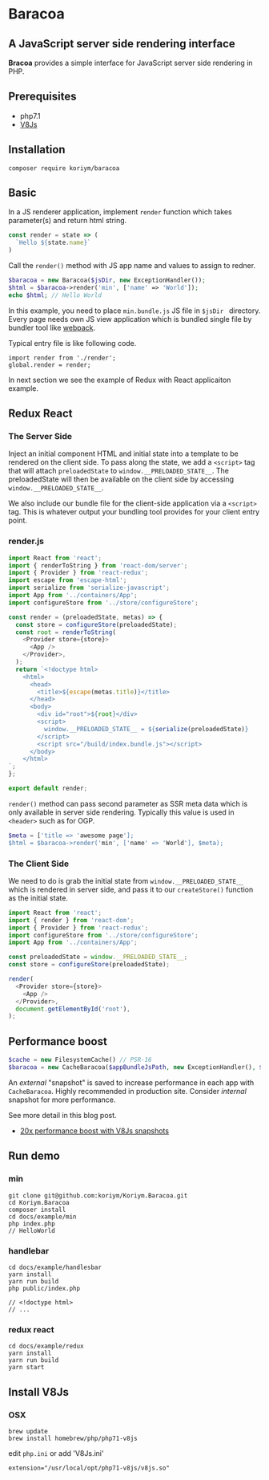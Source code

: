 # Baracoa

## A JavaScript server side rendering interface

**Bracoa** provides a simple interface for JavaScript server side rendering in PHP.

## Prerequisites

 * php7.1
 * [V8Js](http://php.net/v8js) 

## Installation
   
```
composer require koriym/baracoa
```

## Basic

In a JS renderer application, implement `render` function which takes parameter(s) and return html string. 

```javascript
const render = state => (
  `Hello ${state.name}`
)
```

Call the `render()` method with JS app name and values to assign to redner.

```php
$baracoa = new Baracoa($jsDir, new ExceptionHandler());
$html = $baracoa->render('min', ['name' => 'World']);
echo $html; // Hello World
```

In this example, you need to place `min.bundle.js` JS file in `$jsDir ` directory.
Every page needs own JS view application which is bundled single file by bundler tool like [webpack](https://webpack.github.io/).


Typical entry file is like following code.

```
import render from './render';
global.render = render;
```


In next section we see the example of Redux with React applicaiton example.


## Redux React

### The Server Side

Inject an initial component HTML and initial state into a template to be rendered on the client side.
To pass along the state, we add a `<script>` tag that will attach `preloadedState` to `window.__PRELOADED_STATE__`.
The preloadedState will then be available on the client side by accessing `window.__PRELOADED_STATE__`.

We also include our bundle file for the client-side application via a `<script>` tag.
This is whatever output your bundling tool provides for your client entry point. 


### render.js

```javascript
import React from 'react';
import { renderToString } from 'react-dom/server';
import { Provider } from 'react-redux';
import escape from 'escape-html';
import serialize from 'serialize-javascript';
import App from '../containers/App';
import configureStore from '../store/configureStore';

const render = (preloadedState, metas) => {
  const store = configureStore(preloadedState);
  const root = renderToString(
    <Provider store={store}>
      <App />
    </Provider>,
  );
  return `<!doctype html>
    <html>
      <head>
        <title>${escape(metas.title)}</title>
      </head>
      <body>
        <div id="root">${root}</div>
        <script>
          window.__PRELOADED_STATE__ = ${serialize(preloadedState)}
        </script>
        <script src="/build/index.bundle.js"></script>
      </body>
    </html>
`;
};

export default render;
```

`render()` method can pass second parameter as SSR meta data which is only available in server side rendering. Typically this value is used in `<header>` such as for OGP.

```php
$meta = ['title => 'awesome page'];
$html = $baracoa->render('min', ['name' => 'World'], $meta);
```

### The Client Side


We need to do is grab the initial state from `window.__PRELOADED_STATE__` which is rendered in server side, and pass it to our `createStore()` function as the initial state.

```javascript
import React from 'react';
import { render } from 'react-dom';
import { Provider } from 'react-redux';
import configureStore from '../store/configureStore';
import App from '../containers/App';

const preloadedState = window.__PRELOADED_STATE__;
const store = configureStore(preloadedState);

render(
  <Provider store={store}>
    <App />
  </Provider>,
  document.getElementById('root'),
);
```

## Performance boost 

```php
$cache = new FilesystemCache() // PSR-16
$baracoa = new CacheBaracoa($appBundleJsPath, new ExceptionHandler(), $cache);
```
An *external* "snapshot" is saved to increase performance in each app with `CacheBaracoa`.
Highly recommended in production site.
Consider *internal* snapshot for more performance.

See more detail in this blog post.

* [20x performance boost with V8Js snapshots](http://stesie.github.io/2016/02/snapshot-performance)

## Run demo

### min

```
git clone git@github.com:koriym/Koriym.Baracoa.git
cd Koriym.Baracoa
composer install
cd docs/example/min
php index.php
// HelloWorld
```

### handlebar

```
cd docs/example/handlesbar
yarn install
yarn run build
php public/index.php

// <!doctype html>
// ...
```

### redux react

```
cd docs/example/redux
yarn install
yarn run build
yarn start
```

## Install V8Js

### OSX

```
brew update
brew install homebrew/php/php71-v8js
```

edit `php.ini` or add 'V8Js.ini'

```
extension="/usr/local/opt/php71-v8js/v8js.so"
```
